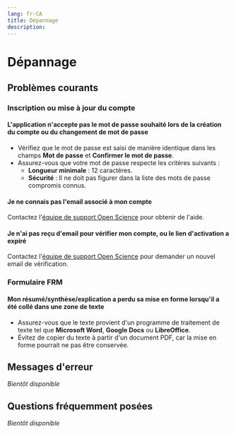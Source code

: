 ```yaml
---
lang: fr-CA
title: Dépannage
description:
---
```


# Dépannage

## Problèmes courants

### Inscription ou mise à jour du compte

#### L'application n'accepte pas le mot de passe souhaité lors de la création du compte ou du changement de mot de passe

- Vérifiez que le mot de passe est saisi de manière identique dans les champs **Mot de passe** et **Confirmer le mot de passe**.  
- Assurez-vous que votre mot de passe respecte les critères suivants :
  - **Longueur minimale** : 12 caractères.
  - **Sécurité** : Il ne doit pas figurer dans la liste des mots de passe compromis connus.

#### Je ne connais pas l'email associé à mon compte

Contactez l'[équipe de support Open Science](mailto:DFO.OpenScience-ScienceOuverte.MPO@dfo-mpo.gc.ca) pour obtenir de l'aide.

#### Je n'ai pas reçu d'email pour vérifier mon compte, ou le lien d'activation a expiré

Contactez l'[équipe de support Open Science](mailto:DFO.OpenScience-ScienceOuverte.MPO@dfo-mpo.gc.ca) pour demander un nouvel email de vérification.

### Formulaire FRM

#### Mon résumé/synthèse/explication a perdu sa mise en forme lorsqu'il a été collé dans une zone de texte

- Assurez-vous que le texte provient d'un programme de traitement de texte tel que **Microsoft Word**, **Google Docs** ou **LibreOffice**.
- Évitez de copier du texte à partir d'un document PDF, car la mise en forme pourrait ne pas être conservée.

## Messages d'erreur

*Bientôt disponible*

## Questions fréquemment posées

*Bientôt disponible*